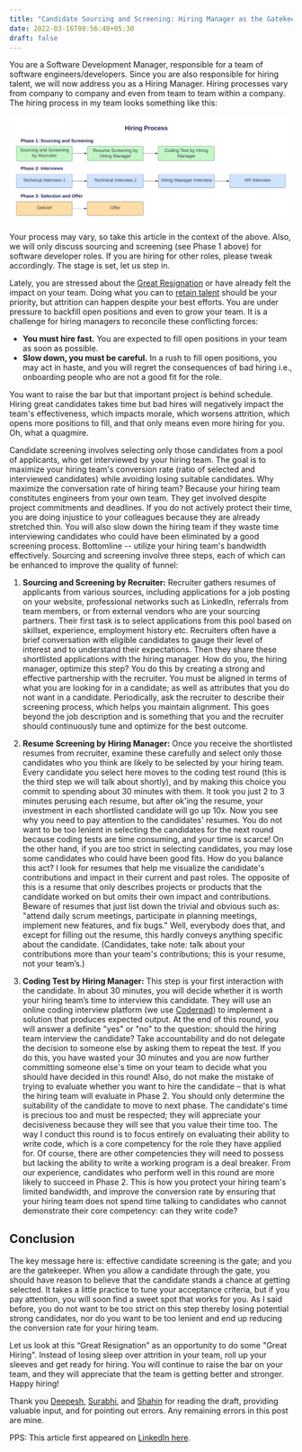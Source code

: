 ```yaml
---
title: "Candidate Sourcing and Screening: Hiring Manager as the Gatekeeper"
date: 2022-03-16T08:56:40+05:30
draft: false
---
```


You are a Software Development Manager, responsible for a team of software engineers/developers. Since you are also responsible for hiring talent, we will now address you as a Hiring Manager. Hiring processes vary from company to company and even from team to team within a company. The hiring process in my team looks something like this:

<img src="/images/hiring_process.png" alt="Hiring Process ok?" style="max-height: auto; max-width: 100%;" />

Your process may vary, so take this article in the context of the above. Also, we will only discuss sourcing and screening (see Phase 1 above) for software developer roles. If you are hiring for other roles, please tweak accordingly. The stage is set, let us step in.

Lately, you are stressed about the [Great Resignation][5] or have already felt the impact on your team. Doing what you can to [retain talent][6] should be your priority, but attrition can happen despite your best efforts. You are under pressure to backfill open positions and even to grow your team. It is a challenge for hiring managers to reconcile these conflicting forces:

- **You must hire fast.** You are expected to fill open positions in your team as soon as possible.
- **Slow down, you must be careful.** In a rush to fill open positions, you may act in haste, and you will regret the consequences of bad hiring i.e., onboarding people who are not a good fit for the role.

You want to raise the bar but that important project is behind schedule. Hiring great candidates takes time but bad hires will negatively impact the team's effectiveness, which impacts morale, which worsens attrition, which opens more positions to fill, and that only means even more hiring for you. Oh, what a quagmire.

Candidate screening involves selecting only those candidates from a pool of applicants, who get interviewed by your hiring team. The goal is to maximize your hiring team's conversion rate (ratio of selected and interviewed candidates) while avoiding losing suitable candidates. Why maximize the conversation rate of hiring team? Because your hiring team constitutes engineers from your own team. They get involved despite project commitments and deadlines. If you do not actively protect their time, you are doing injustice to your colleagues because they are already stretched thin. You will also slow down the hiring team if they waste time interviewing candidates who could have been eliminated by a good screening process. Bottomline -- utilize your hiring team's bandwidth effectively. Sourcing and screening involve three steps, each of which can be enhanced to improve the quality of funnel:

1. **Sourcing and Screening by Recruiter:** Recruiter gathers resumes of applicants from various sources, including applications for a job posting on your website, professional networks such as LinkedIn, referrals from team members, or from external vendors who are your sourcing partners. Their first task is to select applications from this pool based on skillset, experience, employment history etc. Recruiters often have a brief conversation with eligible candidates to gauge their level of interest and to understand their expectations. Then they share these shortlisted applications with the hiring manager. How do you, the hiring manager, optimize this step? You do this by creating a strong and effective partnership with the recruiter. You must be aligned in terms of what you are looking for in a candidate; as well as attributes that you do not want in a candidate. Periodically, ask the recruiter to describe their screening process, which helps you maintain alignment. This goes beyond the job description and is something that you and the recruiter should continuously tune and optimize for the best outcome.

2. **Resume Screening by Hiring Manager:** Once you receive the shortlisted resumes from recruiter, examine these carefully and select only those candidates who you think are likely to be selected by your hiring team. Every candidate you select here moves to the coding test round (this is the third step we will talk about shortly), and by making this choice you commit to spending about 30 minutes with them. It took you just 2 to 3 minutes perusing each resume, but after ok'ing the resume, your investment in each shortlisted candidate will go up 10x. Now you see why you need to pay attention to the candidates' resumes. You do not want to be too lenient in selecting the candidates for the next round because coding tests are time consuming, and your time is scarce! On the other hand, if you are too strict in selecting candidates, you may lose some candidates who could have been good fits. How do you balance this act? I look for resumes that help me visualize the candidate's contributions and impact in their current and past roles. The opposite of this is a resume that only describes projects or products that the candidate worked on but omits their own impact and contributions. Beware of resumes that just list down the trivial and obvious such as: "attend daily scrum meetings, participate in planning meetings, implement new features, and fix bugs." Well, everybody does that, and except for filling out the resume, this hardly conveys anything specific about the candidate. (Candidates, take note: talk about your contributions more than your team's contributions; this is your resume, not your team’s.)

3. **Coding Test by Hiring Manager:** This step is your first interaction with the candidate. In about 30 minutes, you will decide whether it is worth your hiring team’s time to interview this candidate. They will use an online coding interview platform (we use [Coderpad][7]) to implement a solution that produces expected output. At the end of this round, you will answer a definite "yes" or "no" to the question: should the hiring team interview the candidate? Take accountability and do not delegate the decision to someone else by asking them to repeat the test. If you do this, you have wasted your 30 minutes and you are now further committing someone else's time on your team to decide what you should have decided in this round! Also, do not make the mistake of trying to evaluate whether you want to hire the candidate – that is what the hiring team will evaluate in Phase 2. You should only determine the suitability of the candidate to move to next phase. The candidate's time is precious too and must be respected; they will appreciate your decisiveness because they will see that you value their time too. The way I conduct this round is to focus entirely on evaluating their ability to write code, which is a core competency for the role they have applied for. Of course, there are other competencies they will need to possess but lacking the ability to write a working program is a deal breaker. From our experience, candidates who perform well in this round are more likely to succeed in Phase 2. This is how you protect your hiring team's limited bandwidth, and improve the conversion rate by ensuring that your hiring team does not spend time talking to candidates who cannot demonstrate their core competency: can they write code?

## Conclusion

The key message here is: effective candidate screening is the gate; and you are the gatekeeper. When you allow a candidate through the gate, you should have reason to believe that the candidate stands a chance at getting selected. It takes a little practice to tune your acceptance criteria, but if you pay attention, you will soon find a sweet spot that works for you. As I said before, you do not want to be too strict on this step thereby losing potential strong candidates, nor do you want to be too lenient and end up reducing the conversion rate for your hiring team.

Let us look at this “Great Resignation” as an opportunity to do some "Great Hiring". Instead of losing sleep over attrition in your team, roll up your sleeves and get ready for hiring. You will continue to raise the bar on your team, and they will appreciate that the team is getting better and stronger. Happy hiring!

Thank you [Deepesh][1], [Surabhi][2], and [Shahin][3] for reading the draft, providing valuable input, and for pointing out errors. Any remaining errors in this post are mine.

PPS: This article first appeared on [LinkedIn here][4].

[1]: https://www.linkedin.com/in/deepeshpurswani/
[2]: https://www.linkedin.com/in/surabhi-aswal-0b0007a/
[3]: https://www.linkedin.com/in/sbasheer/
[4]: https://www.linkedin.com/pulse/candidate-sourcing-screening-hiring-manager-tapan-karecha/
[5]: https://en.wikipedia.org/wiki/Great_Resignation
[6]: https://blog.devgenius.io/keeping-developers-will-be-the-priority-in-great-developer-resignation-next-stage-9dfcdb6e75a4
[7]: https://coderpad.io/
